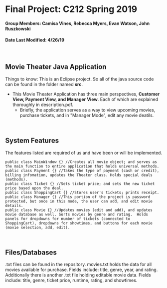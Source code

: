 # Final Project: C212 Spring 2019
#### Group Members: Camisa Vines, Rebecca Myers, Evan Watson, John Ruszkowski
#### Date Last Modified: 4/26/19


<br/>

## Movie Theater Java Application

Things to know:
This is an Eclipse project. So all of the java source code can be found in the folder named **src**.
* This Movie Theater Application has three main perspectives, **Customer View, Payment View, and Manager View**. Each of which are explained thoroughly in description.pdf.
  * Briefly, the application serves as a way to view upcoming movies, purchase tickets, and in "Manager Mode", edit any movie deatils.
  
<br/>

## System Features 
The features listed are required of us and have been or will be implemented.
```
public class MainWindow {} //Creates all movie object; and serves as the main function to entire application that holds universal methods. 
public class Payment {} //Takes the type of payment (cash or credit), billing infomation, updates the Theater class. Holds special deals (methods). 
public class Ticket {} //Sets ticket price; and sets the new ticket price based upon the deal.
public class ShoppingCart {} //Stores user's tickets; prints receipt.
public class Manager {} //This portion of the project is password protected, but once in this mode, the user can add, and edit movie details. 
public class Movie {} //Updates movies (edit and add), and updates movie database as well. Sorts movies by genre and rating.  Holds panels for dropdowns for number of tickets (connected to ShoppingCart), dropdowns for showtimes, and buttons for each movie (movie selection, add, edit).  
```
<br/>
 
## Files/Databases 
.txt files can be found in the repository.  movies.txt holds the data for all movies available for purchase.  Fields include: title, genre, year, and rating. Additionally there is another .txt file holding editable movie data. Fields include: title, genre, ticket price, runtime, rating, and showtimes.



<!--
/*
 * Copyright (c) 1995, 2008, Oracle and/or its affiliates. All rights reserved.
 *
 * Redistribution and use in source and binary forms, with or without
 * modification, are permitted provided that the following conditions
 * are met:
 *
 *   - Redistributions of source code must retain the above copyright
 *     notice, this list of conditions and the following disclaimer.
 *
 *   - Redistributions in binary form must reproduce the above copyright
 *     notice, this list of conditions and the following disclaimer in the
 *     documentation and/or other materials provided with the distribution.
 *
 *   - Neither the name of Oracle or the names of its
 *     contributors may be used to endorse or promote products derived
 *     from this software without specific prior written permission.
 *
 * THIS SOFTWARE IS PROVIDED BY THE COPYRIGHT HOLDERS AND CONTRIBUTORS "AS
 * IS" AND ANY EXPRESS OR IMPLIED WARRANTIES, INCLUDING, BUT NOT LIMITED TO,
 * THE IMPLIED WARRANTIES OF MERCHANTABILITY AND FITNESS FOR A PARTICULAR
 * PURPOSE ARE DISCLAIMED.  IN NO EVENT SHALL THE COPYRIGHT OWNER OR
 * CONTRIBUTORS BE LIABLE FOR ANY DIRECT, INDIRECT, INCIDENTAL, SPECIAL,
 * EXEMPLARY, OR CONSEQUENTIAL DAMAGES (INCLUDING, BUT NOT LIMITED TO,
 * PROCUREMENT OF SUBSTITUTE GOODS OR SERVICES; LOSS OF USE, DATA, OR
 * PROFITS; OR BUSINESS INTERRUPTION) HOWEVER CAUSED AND ON ANY THEORY OF
 * LIABILITY, WHETHER IN CONTRACT, STRICT LIABILITY, OR TORT (INCLUDING
 * NEGLIGENCE OR OTHERWISE) ARISING IN ANY WAY OUT OF THE USE OF THIS
 * SOFTWARE, EVEN IF ADVISED OF THE POSSIBILITY OF SUCH DAMAGE.
 */
 
 -->
